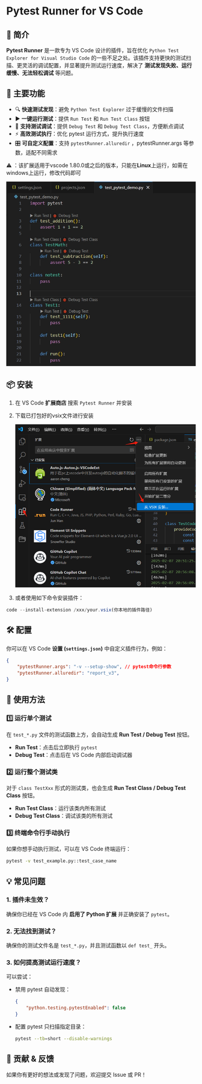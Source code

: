 # Pytest Runner for VS Code

## 🚀 简介

**Pytest Runner** 是一款专为 VS Code 设计的插件，旨在优化 `Python Test Explorer for Visual Studio Code` 的一些不足之处。该插件支持更快的测试扫描、更灵活的调试配置，并显著提升测试运行速度，解决了 **测试发现失败、运行缓慢、无法轻松调试** 等问题。

## 🎯 主要功能

- 🔍 **快速测试发现**：避免 `Python Test Explorer` 过于缓慢的文件扫描
- ▶ **一键运行测试**：提供 `Run Test` 和 `Run Test Class` 按钮
- 🐞 **支持测试调试**：提供 `Debug Test` 和 `Debug Test Class`，方便断点调试
- ⚡ **高效测试执行**：优化 pytest 运行方式，提升执行速度
- 🎛 **可自定义配置**：支持 `pytestRunner.alluredir` ，pytestRunner.args 等参数，适配不同需求

⚠️ ：该扩展适用于vscode 1.80.0或之后的版本，只能在**Linux**上运行，如需在windows上运行，修改代码即可

![微信截图_20250207203531](./images/title.png)

## 📦 安装

1. 在 VS Code **扩展商店** 搜索 `Pytest Runner` 并安装

2. 下载已打包好的vsix文件进行安装

   ![image-20250207205649234](./images/11.png)

3. 或者使用如下命令安装插件：

```js
code --install-extension /xxx/your.vsix(你本地的插件路径)
```

## 🛠️ 配置

你可以在 VS Code **设置 (`settings.json`)** 中自定义插件行为，例如：

```json
{
    "pytestRunner.args": "-v --setup-show", // pytest命令行参数
    "pytestRunner.alluredir": "report_v3",
}
```

## 🚀 使用方法

### **1️⃣ 运行单个测试**

在 `test_*.py` 文件的测试函数上方，会自动生成 **Run Test / Debug Test** 按钮。

- **Run Test**：点击后立即执行 `pytest`
- **Debug Test**：点击后在 VS Code 内部启动调试器

### **2️⃣ 运行整个测试类**

对于 `class TestXxx` 形式的测试类，也会生成 **Run Test Class / Debug Test Class** 按钮。

- **Run Test Class**：运行该类内所有测试
- **Debug Test Class**：调试该类的所有测试

### **3️⃣ 终端命令行手动执行**

如果你想手动执行测试，可以在 VS Code 终端运行：

```sh
pytest -v test_example.py::test_case_name
```

## 💡 常见问题

### 1. **插件未生效？**

确保你已经在 VS Code 内 **启用了 Python 扩展** 并正确安装了 `pytest`。

### 2. **无法找到测试？**

确保你的测试文件名是 `test_*.py`，并且测试函数以 `def test_` 开头。

### 3. **如何提高测试运行速度？**

可以尝试：

- 禁用 pytest 自动发现：

  ```json
  {
      "python.testing.pytestEnabled": false
  }
  ```

- 配置 pytest 只扫描指定目录：

  ```sh
  pytest --tb=short --disable-warnings
  ```

## 🎉 贡献 & 反馈

如果你有更好的想法或发现了问题，欢迎提交 Issue 或 PR！

